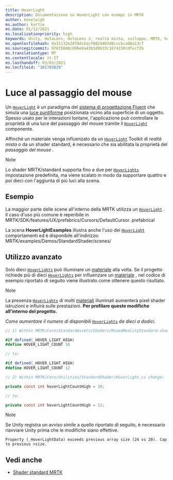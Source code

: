```yaml
---
title: HoverLight
description: Documentazione su HoverLight con esempi in MRTK
author: keveleigh
ms.author: kurtie
ms.date: 01/12/2021
ms.localizationpriority: high
keywords: Unity, HoloLens, HoloLens 2, realtà mista, sviluppo, MRTK, hover Light,
ms.openlocfilehash: 9a31132e2470dc6acf0824d93d8cccbca08a13cf
ms.sourcegitcommit: 97815006c09be0a43b3d9b33c1674150cdfecf2b
ms.translationtype: MT
ms.contentlocale: it-IT
ms.lasthandoff: 03/03/2021
ms.locfileid: "101783839"
---
```

# <a name="hover-light"></a>Luce al passaggio del mouse

Un [`HoverLight`](xref:Microsoft.MixedReality.Toolkit.Utilities.HoverLight) è un paradigma del [sistema di progettazione Fluent](https://www.microsoft.com/design/fluent/) che simula una [luce puntiforme](https://docs.unity3d.com/Manual/Lighting.html) posizionata vicino alla superficie di un oggetto. Spesso usato per le interazioni lontane, l'applicazione può controllare le proprietà di una luce del passaggio del mouse tramite il [`HoverLight`](xref:Microsoft.MixedReality.Toolkit.Utilities.HoverLight) componente.

Affinché un materiale venga influenzato da un [`HoverLight`](xref:Microsoft.MixedReality.Toolkit.Utilities.HoverLight) Toolkit di *realtà mista o* da un shader standard, è necessario che sia abilitata la proprietà del *passaggio del mouse* .

> [!Note]
> Lo shader MRTK/standard supporta fino a due per [`HoverLights`](xref:Microsoft.MixedReality.Toolkit.Utilities.HoverLight) impostazione predefinita, ma viene scalato in modo da supportare quattro e poi dieci con l'aggiunta di più luci alla scena.

## <a name="examples"></a>Esempio

La maggior parte delle scene all'interno della MRTK utilizza un [`HoverLight`](xref:Microsoft.MixedReality.Toolkit.Utilities.HoverLight) . Il caso d'uso più comune è reperibile in MRTK/SDK/features/UX/prefabrics/Cursors/DefaultCursor. prefabrical

La scena **HoverLightExamples** illustra anche l'uso dei [`HoverLight`](xref:Microsoft.MixedReality.Toolkit.Utilities.HoverLight) comportamenti ed è disponibile all'indirizzo: MRTK/examples/Demos/StandardShader/scenes/

## <a name="advanced-usage"></a>Utilizzo avanzato

Solo dieci [`HoverLights`](xref:Microsoft.MixedReality.Toolkit.Utilities.HoverLight) può illuminare un [materiale](https://docs.unity3d.com/ScriptReference/Material.html) alla volta. Se il progetto richiede più di dieci [`HoverLights`](xref:Microsoft.MixedReality.Toolkit.Utilities.HoverLight) per influenzare un [materiale](https://docs.unity3d.com/ScriptReference/Material.html) , nel codice di esempio riportato di seguito viene illustrato come ottenere questo risultato.

> [!Note]
> La presenza [`HoverLights`](xref:Microsoft.MixedReality.Toolkit.Utilities.HoverLight) di molti [materiali](https://docs.unity3d.com/ScriptReference/Material.html) illuminati aumenterà pixel shader istruzioni e influirà sulle prestazioni. **Per profilare queste modifiche all'interno del progetto.**

*Come aumentare il numero di disponibili [`HoverLights`](xref:Microsoft.MixedReality.Toolkit.Utilities.HoverLight) da dieci a dodici.*

```C#
// 1) Within MRTK/Core/StandardAssets/Shaders/MixedRealityStandard.shader change:

#if defined(_HOVER_LIGHT_HIGH)
#define HOVER_LIGHT_COUNT 10

// to:

#if defined(_HOVER_LIGHT_HIGH)
#define HOVER_LIGHT_COUNT 12

// 2) Within MRTK/Core/Utilities/StandardShader/HoverLight.cs change:

private const int hoverLightCountHigh = 10;

// to:

private const int hoverLightCountHigh = 12;
```

> [!NOTE]
> Se Unity registra un avviso simile a quello riportato di seguito, è necessario riavviare Unity prima che le modifiche siano effettive.
>
> `Property (_HoverLightData) exceeds previous array size (24 vs 20). Cap to previous >size.`

## <a name="see-also"></a>Vedi anche

* [Shader standard MRTK](mrtk-standard-shader.md)
